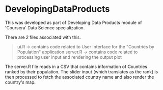 # DevelopingDataProducts
This was developed as part of Developing Data Products module of 'Coursera' Data Science specialization.

There are 2 files associated with this.
> ui.R -> contains code related to User Interface for the "Countries by Population" application
> server.R -> contains code related to processing user input and rendering the output plot

The server.R file reads in a CSV that contains information of Countries ranked by their population. The slider input (which translates as the rank) is then processed to fetch the associated country name and also render the country's map. 
